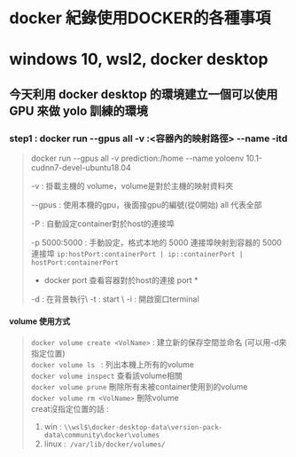 # docker 紀錄使用DOCKER的各種事項  
# windows 10, wsl2, docker desktop

## 今天利用 docker desktop 的環境建立一個可以使用 GPU 來做 yolo 訓練的環境 

### step1 : docker run --gpus all -v <volume name>:<容器內的映射路徑> --name <container name> -itd <image> 
> docker run --gpus all -v prediction:/home --name yoloenv 10.1-cudnn7-devel-ubuntu18.04
>
> -v : 掛載主機的 volume，volume是對於主機的映射資料夾 
>
> --gpus : 使用本機的gpu，後面接gpu的編號(從0開始) all 代表全部 
> 
> -P : 自動設定container對於host的連接埠
> 
> -p 5000:5000 : 手動設定，格式本地的 5000 連接埠映射到容器的 5000 連接埠
> `ip:hostPort:containerPort | ip::containerPort | hostPort:containerPort` 
> * docker port <container name> 查看容器對於host的連接 port *
>
> -d : 在背景執行\ -t : start \ -i : 開啟窗口terminal 
#### volume 使用方式 
> `docker volume create <VolName>` : 建立新的保存空間並命名 (可以用-d來指定位置)\
> `docker volume ls ` : 列出本機上所有的volume\
> `docker volume inspect` <VolName> 查看該volume相關\
> `docker volume prune` 刪除所有未被container使用到的volume\
> `docker volume rm <VolName>` 刪除volume\
> creat沒指定位置的話 : 
> 1. win : `\\wsl$\docker-desktop-data\version-pack-data\community\docker\volumes`
> 2. linux :` /var/lib/docker/volumes/`
